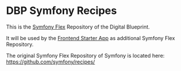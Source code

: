 DBP Symfony Recipes
===================

This is the [Symfony Flex](https://symfony.com/doc/current/quick_tour/flex_recipes.html)
Repository of the Digital Blueprint.

It will be used by the [Frontend Starter App](https://gitlab.tugraz.at/dbp/web-components/dbp-starter-app)
as additional Symfony Flex Repository.

The original Symfony Flex Repository of Symfony is located here:
https://github.com/symfony/recipes/

